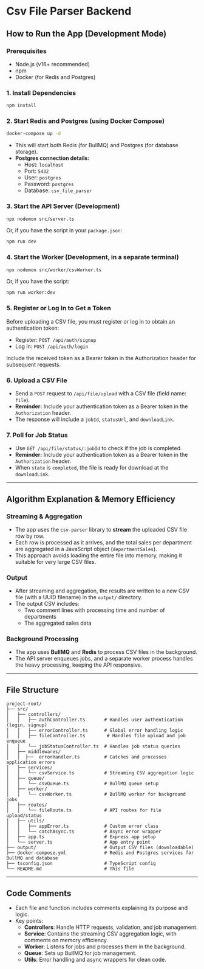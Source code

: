 # Csv File Parser Backend

## How to Run the App (Development Mode)

### Prerequisites

- Node.js (v16+ recommended)
- npm
- Docker (for Redis and Postgres)

### 1. Install Dependencies

```bash
npm install
```

### 2. Start Redis and Postgres (using Docker Compose)

```bash
docker-compose up -d
```

- This will start both Redis (for BullMQ) and Postgres (for database storage).
- **Postgres connection details:**
  - Host: `localhost`
  - Port: `5432`
  - User: `postgres`
  - Password: `postgres`
  - Database: `csv_file_parser`

### 3. Start the API Server (Development)

```bash
npx nodemon src/server.ts
```

Or, if you have the script in your `package.json`:

```bash
npm run dev
```

### 4. Start the Worker (Development, in a separate terminal)

```bash
npx nodemon src/worker/csvWorker.ts
```

Or, if you have the script:

```bash
npm run worker:dev
```

### 5. Register or Log In to Get a Token

Before uploading a CSV file, you must register or log in to obtain an authentication token:

- Register: `POST /api/auth/signup`
- Log in: `POST /api/auth/login`

Include the received token as a Bearer token in the Authorization header for subsequent requests.

### 6. Upload a CSV File

- Send a `POST` request to `/api/file/upload` with a CSV file (field name: `file`).
- **Reminder:** Include your authentication token as a Bearer token in the `Authorization` header.
- The response will include a `jobId`, `statusUrl`, and `downloadLink`.

### 7. Poll for Job Status

- Use `GET /api/file/status/:jobId` to check if the job is completed.
- **Reminder:** Include your authentication token as a Bearer token in the `Authorization` header.
- When `state` is `completed`, the file is ready for download at the `downloadLink`.

---

## Algorithm Explanation & Memory Efficiency

### Streaming & Aggregation

- The app uses the `csv-parser` library to **stream** the uploaded CSV file row by row.
- Each row is processed as it arrives, and the total sales per department are aggregated in a JavaScript object (`departmentSales`).
- This approach avoids loading the entire file into memory, making it suitable for very large CSV files.

### Output

- After streaming and aggregation, the results are written to a new CSV file (with a UUID filename) in the `output/` directory.
- The output CSV includes:
  - Two comment lines with processing time and number of departments
  - The aggregated sales data

### Background Processing

- The app uses **BullMQ** and **Redis** to process CSV files in the background.
- The API server enqueues jobs, and a separate worker process handles the heavy processing, keeping the API responsive.

---

## File Structure

```
project-root/
├── src/
│   ├── controllers/
│   │   ├── authController.ts       # Handles user authentication (login, signup)
│   │   ├── errorController.ts      # Global error handling logic
│   │   ├── fileController.ts        # Handles file upload and job enqueue
│   │   └── jobStatusController.ts  # Handles job status queries
│   ├── middlewares/
│   │  ├──  errorHandler.ts         # Catches and processes application errors
│   ├── services/
│   │   └── csvService.ts           # Streaming CSV aggregation logic
│   ├── queue/
│   │   └── csvQueue.ts             # BullMQ queue setup
│   ├── worker/
│   │   └── csvWorker.ts            # BullMQ worker for background jobs
│   ├── routes/
│   │   └── fileRoute.ts            # API routes for file upload/status
│   ├── utils/
│   │   ├── appError.ts             # Custom error class
│   │   └── catchAsync.ts           # Async error wrapper
│   ├── app.ts                      # Express app setup
│   └── server.ts                   # App entry point
├── output/                         # Output CSV files (downloadable)
├── docker-compose.yml              # Redis and Postgres services for BullMQ and database
├── tsconfig.json                   # TypeScript config
└── README.md                       # This file
```

---

## Code Comments

- Each file and function includes comments explaining its purpose and logic.
- Key points:
  - **Controllers**: Handle HTTP requests, validation, and job management.
  - **Service**: Contains the streaming CSV aggregation logic, with comments on memory efficiency.
  - **Worker**: Listens for jobs and processes them in the background.
  - **Queue**: Sets up BullMQ for job management.
  - **Utils**: Error handling and async wrappers for clean code.
